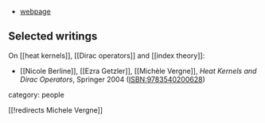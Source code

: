 
* [webpage](http://www.math.jussieu.fr/~vergne/)

## Selected writings

On [[heat kernels]], [[Dirac operators]] and [[index theory]]:

* [[Nicole Berline]], [[Ezra Getzler]], [[Michèle Vergne]], *Heat Kernels and Dirac Operators*, Springer 2004 ([ISBN:9783540200628](https://www.springer.com/gp/book/9783540200628))


category: people

[[!redirects Michele Vergne]]
